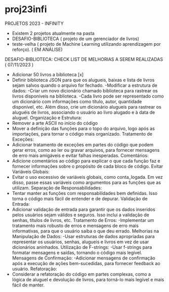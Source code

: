# proj23infi
PROJETOS 2023 - INFINITY
- Existem 2 projetos atualmente na pasta
- DESAFIO-BIBLIOTECA ( projeto de um gerenciador de livros)
- teste-velha ( projeto de Machine Learning utilizando aprendizagem por reforço). ( EM ANÁLISE)

DESAFIO-BIBLIOTECA: CHECK LIST DE MELHORIAS A SEREM REALIZADAS ( 07/11/2023 )
- Adicionar 50 livros a biblioteca [x]
- Definir biblioteca JSON para que os alugueis, baixas e lista de livros sejam salvos quando o arquivo for fechado.
-Modificar a estrutura de dados:
-Criar um novo dicionário chamado biblioteca para rastrear os livros disponíveis na biblioteca. 
-Cada livro pode ser representado como um dicionário com informações como título, autor, quantidade disponível, etc. 
Além disso, crie um dicionário alugueis para rastrear os aluguéis de livros, associando o usuário ao livro alugado e à data de aluguel.
Organização e Estrutura:
- Remover a arte ASCII no início do código
- Mover a definição das funções para o topo do arquivo, logo após as importações, para tornar o código mais organizado.
Tratamento de Exceções:
- Adicionar tratamento de exceções em partes do código que podem gerar erros, como ao ler ou gravar arquivos, para fornecer mensagens de erro mais amigáveis e evitar falhas inesperadas.
Comentários:
- Adicione comentários ao código para explicar o que cada função faz e fornecer informações sobre o propósito de cada bloco de código.
Evitar Variáveis Globais:
- Evitar o uso excessivo de variáveis globais, como conta_logada. Em vez disso, passe essas variáveis como argumentos para as funções que as utilizam.
Separação de Responsabilidades:
- Tentar manter as funções com responsabilidades bem definidas. Isso torna o código mais fácil de entender e de depurar.
Validação de Entrada:
- Adicionar validação de entrada para garantir que os dados inseridos pelos usuários sejam válidos e seguros. Isso inclui a validação de senhas, títulos de livros, etc.
Tratamento de Erros:
-Implementar um tratamento mais robusto de erros e mensagens de erro mais informativas, para que o usuário saiba o que deu errado.
Melhorias na Manipulação de Dados:
-Usar estruturas de dados apropriadas para representar os usuários, senhas, alugueis e livros em vez de usar dicionários aninhados.
Utilização de F-strings:
-Usar f-strings para formatar mensagens e saídas, tornando o código mais legível.
Mensagens de Confirmação:
-Adicionar mensagens de confirmação após a execução de ações bem-sucedidas, para fornecer feedback ao usuário.
Refatoração:
- Considerar a refatoração do código em partes complexas, como a lógica de aluguel e devolução de livros, para torná-lo mais legível e mais fácil de manter.
